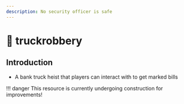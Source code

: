 ```yaml
---
description: No security officer is safe
---
```


# 🔫 truckrobbery

## Introduction

* A bank truck heist that players can interact with to get marked bills

!!! danger
    This resource is currently undergoing construction for improvements!


